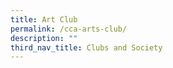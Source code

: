 ```yaml
---
title: Art Club
permalink: /cca-arts-club/
description: ""
third_nav_title: Clubs and Society
---
```

